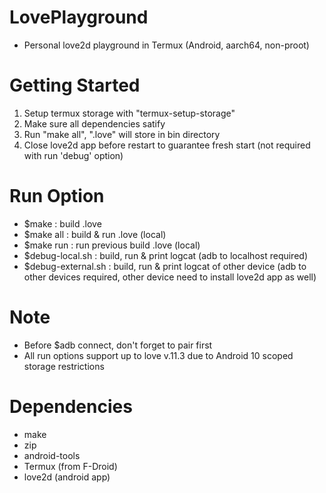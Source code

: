 # LovePlayground
- Personal love2d playground in Termux (Android, aarch64, non-proot)

# Getting Started
1) Setup termux storage with "termux-setup-storage"
2) Make sure all dependencies satify
3) Run "make all", ".love" will store in bin directory
4) Close love2d app before restart to guarantee fresh start (not required with run 'debug' option)

# Run Option
- $make : build .love
- $make all : build & run .love (local)
- $make run : run previous build .love (local)
- $debug-local.sh : build, run & print logcat (adb to localhost required)
- $debug-external.sh : build, run & print logcat of other device (adb to other devices required, other device need to install love2d app as well)

# Note
- Before $adb connect, don't forget to pair first
- All run options support up to love v.11.3 due to Android 10 scoped storage restrictions

# Dependencies
- make
- zip
- android-tools
- Termux (from F-Droid)
- love2d (android app)
